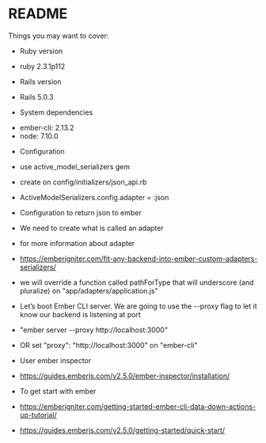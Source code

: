 # README

Things you may want to cover:

* Ruby version
 - ruby 2.3.1p112
* Rails version
 - Rails 5.0.3 
* System dependencies
 - ember-cli: 2.13.2
 - node: 7.10.0

* Configuration
 -  use active_model_serializers gem
  - create on config/initializers/json_api.rb
  - ActiveModelSerializers.config.adapter = :json
  - Configuration to return json to ember

 - We need to create what is called an adapter
  - for more information about adapter
   - https://emberigniter.com/fit-any-backend-into-ember-custom-adapters-serializers/
  - we will override a function called pathForType that will underscore (and pluralize) on               "app/adapters/application.js"
  
 - Let’s boot Ember CLI server. We are going to use the --proxy flag to let it know our backend is listening at port 
  - "ember server --proxy http://localhost:3000"
  - OR set "proxy": "http://localhost:3000" on  "ember-cli"
 
 - User ember inspector
  - https://guides.emberjs.com/v2.5.0/ember-inspector/installation/

 - To get start with ember
  - https://emberigniter.com/getting-started-ember-cli-data-down-actions-up-tutorial/
  - https://guides.emberjs.com/v2.5.0/getting-started/quick-start/